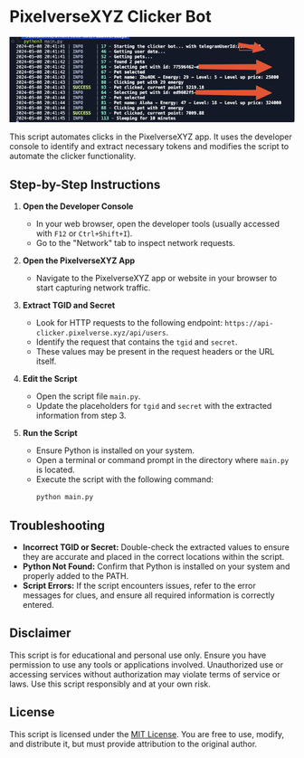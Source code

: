# PixelverseXYZ Clicker Bot
[![App Screenshot](https://raw.githubusercontent.com/katzura1/Pixelversexyz-Bot/main/SCR-20240508-ste.png)](https://raw.githubusercontent.com/katzura1/Pixelversexyz-Bot/main/SCR-20240508-ste.png)


This script automates clicks in the PixelverseXYZ app. It uses the developer console to identify and extract necessary tokens and modifies the script to automate the clicker functionality.

## Step-by-Step Instructions

1. **Open the Developer Console**
   - In your web browser, open the developer tools (usually accessed with `F12` or `Ctrl+Shift+I`).
   - Go to the "Network" tab to inspect network requests.

2. **Open the PixelverseXYZ App**
   - Navigate to the PixelverseXYZ app or website in your browser to start capturing network traffic.

3. **Extract TGID and Secret**
   - Look for HTTP requests to the following endpoint: `https://api-clicker.pixelverse.xyz/api/users`.
   - Identify the request that contains the `tgid` and `secret`.
   - These values may be present in the request headers or the URL itself.

4. **Edit the Script**
   - Open the script file `main.py`.
   - Update the placeholders for `tgid` and `secret` with the extracted information from step 3.

5. **Run the Script**
   - Ensure Python is installed on your system.
   - Open a terminal or command prompt in the directory where `main.py` is located.
   - Execute the script with the following command:
     ```bash
     python main.py
     ```

## Troubleshooting

- **Incorrect TGID or Secret:** Double-check the extracted values to ensure they are accurate and placed in the correct locations within the script.
- **Python Not Found:** Confirm that Python is installed on your system and properly added to the PATH.
- **Script Errors:** If the script encounters issues, refer to the error messages for clues, and ensure all required information is correctly entered.

## Disclaimer

This script is for educational and personal use only. Ensure you have permission to use any tools or applications involved. Unauthorized use or accessing services without authorization may violate terms of service or laws. Use this script responsibly and at your own risk.

## License

This script is licensed under the [MIT License](LICENSE). You are free to use, modify, and distribute it, but must provide attribution to the original author.

